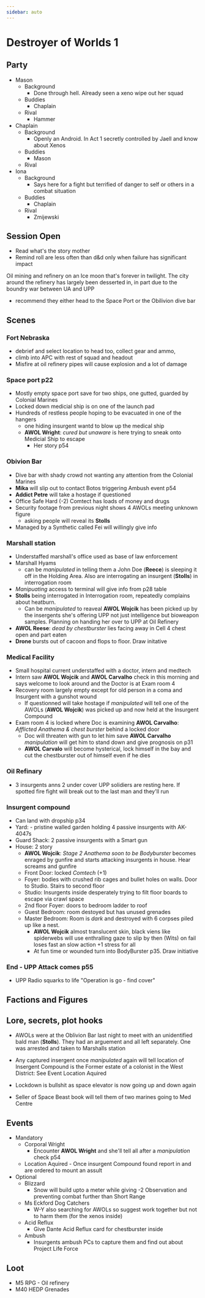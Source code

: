 ```yaml
---
sidebar: auto
---
```


# Destroyer of Worlds 1

## Party

- Mason
  - Background
    - Done through hell. Already seen a xeno wipe out her squad
  - Buddies
    - Chaplain
  - Rival
    - Hammer
- Chaplain
  - Background
    - Openly an Android. In Act 1 secretly controlled by Jaell and know about Xenos
  - Buddies
    - Mason
  - Rival
- Iona
  - Background
    - Says here for a fight but terrified of danger to self or others in a combat situation
  - Buddies
    - Chaplain
  - Rival
    - Zmijewski

## Session Open

- Read what's the story mother
- Remind roll are less often than d&d only when failure has significant impact

Oil mining and refinery on an Ice moon that's forever in twilight. The city around the refinery has largely been desserted in, in part due to the boundry war between UA and UPP

- recommend they either head to the Space Port or the Obilivion dive bar

## Scenes

### Fort Nebraska

- debrief and select location to head too, collect gear and ammo,
- climb into APC with rest of squad and headout
- Misfire at oil refinery pipes will cause explosion and a lot of damage

### Space port p22

- Mostly empty space port save for two ships, one gutted, guarded by Colonial Marines
- Locked down medicial ship is on one of the launch pad
- Hundreds of restless people hoping to be evacuated in one of the hangers
  - one hiding insurgent wantd to blow up the medical ship
  - **AWOL Wright**: _cured but unaware_ is here trying to sneak onto Medicial Ship to escape
    - Her story p54

### Obivion Bar

- Dive bar with shady crowd not wanting any attention from the Colonial Marines
- **Mika** will slip out to contact Botos triggering Ambush event p54
- **Addict Petre** will take a hostage if questioned
- Office Safe Hard (-2) Comtect has loads of money and drugs
- Security footage from previous night shows 4 AWOLs meeting unknown figure
  - asking people will reveal its **Stolls**
- Managed by a Synthetic called Fei will willingly give info

### Marshall station

- Understaffed marshall's office used as base of law enforcement
- Marshall Hyams
  - can be _manipulated_ in telling them a John Doe (**Reece**) is sleeping it off in the Holding Area. Also are interrogating an insurgent (**Stolls**) in interrogation room
- _Manipuating_ access to terminal will give info from p28 table
- **Stolls** being interrogated in Interrogation room, repeatedly complains about heatburn.
  - Can be _manipulated_ to reaveal **AWOL Wojcik** has been picked up by the insergents she's offering UPP not just intelligence but bioweapon samples. Planning on handing her over to UPP at Oil Refinery
- **AWOL Reese**: _dead by chestburster_ lies facing away in Cell 4 chest open and part eaten
- **Drone** bursts out of cacoon and flops to floor. Draw initative

### Medical Facility

- Small hospital current understaffed with a doctor, intern and medtech
- Intern saw **AWOL Wojcik** and **AWOL Carvalho** check in this morning and says welcome to look around and the Doctor is at Exam room 4
- Recovery room largely empty except for old person in a coma and Insurgent with a gunshot wound
  - If questionned will take hostage if _manipulated_ will tell one of the AWOLs (**AWOL Wojcik**) was picked up and now held at the Insurgent Compound
- Exam room 4 is locked where Doc is examining **AWOL Carvalho**: _Afflicted Anathema & chest burster_ behind a locked door
  - Doc will threaten with gun to let him save **AWOL Carvalho** _manipulation_ will get him to stand down and give prognosis on p31
  - **AWOL Carvalo** will become hysterical, lock himself in the bay and cut the chestburster out of himself even if he dies

### Oil Refinary

- 3 insurgents anns 2 under cover UPP solidiers are resting here. If spotted fire fight will break out to the last man and they'll run

### Insurgent compound

- Can land with dropship p34
- Yard: - pristine walled garden holding 4 passive insurgents with AK-4047s
- Guard Shack: 2 passive insurgents with a Smart gun
- House: 2 story
  - **AWOL Wojcik**: _Stage 2 Anathema soon to be Bodyburster_ becomes enraged by gunfire and starts attacking insurgents in house. Hear screams and gunfire
  - Front Door: locked _Comtech_ (+1)
  - Foyer: bodies with crushed rib cages and bullet holes on walls. Door to Studio. Stairs to second floor
  - Studio: Insurgents inside desperately trying to filt floor boards to escape via crawl space
  - 2nd floor Foyer: doors to bedroom ladder to roof
  - Guest Bedroom: room destoyed but has unused grenades
  - Master Bedroom: Room is _dark_ and destroyed with 6 corpses piled up like a nest.
    - **AWOL Wojcik** almost translucent skin, black viens like spiderwebs will use enthralling gaze to slip by then (Wits) on fail loses fast an slow action +1 stress for all
    - At fun time or wounded turn into BodyBurster p35. Draw initiative

### End - UPP Attack comes p55

- UPP Radio squarks to life "Operation is go - find cover"

## Factions and Figures

## Lore, secrets, plot hooks

- AWOLs were at the Oblivion Bar last night to meet with an unidentified bald man (**Stolls**). They had an arguement and all left separately. One was arrested and taken to Marshalls station

- Any captured insergent once _manipulated_ again will tell location of Insergent Compound is the Former estate of a colonist in the West District: See Event Location Aquired

- Lockdown is bullshit as space elevator is now going up and down again

- Seller of Space Beast book will tell them of two marines going to Med Centre

## Events

- Mandatory
  - Corporal Wright
    - Encounter **AWOL Wright** and she'll tell all after a _manipulation_ check p54
  - Location Aquired - Once insurgent Compound found report in and are ordered to mount an assult
- Optional
  - Blizzard
    - Snow will build upto a meter while giving -2 Observation and preventing combat further than Short Range
  - Ms Eckford Dog Catchers
    - W-Y also searching for AWOLs so suggest work together but not to harm them (for the xenos inside)
  - Acid Reflux
    - Give Dante Acid Reflux card for chestburster inside
  - Ambush
    - Insurgents ambush PCs to capture them and find out about Project Life Force

## Loot

- M5 RPG - Oil refinery
- M40 HEDP Grenades
